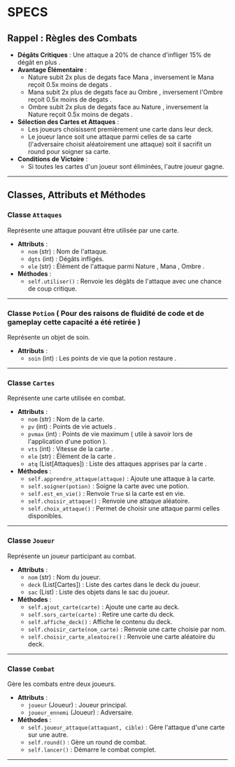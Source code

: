 # SPECS

## Rappel : Règles des Combats
- **Dégâts Critiques** : Une attaque a 20% de chance d'infliger 15% de dégât  en plus .
- **Avantage Élémentaire** :
  - Nature subit 2x plus de degats face Mana , inversement le Mana reçoit 0.5x moins de degats .
  - Mana subit 2x plus de degats face au Ombre , inversement l'Ombre reçoit 0.5x moins de degats .
  - Ombre subit 2x plus de degats face au Nature , inversement la Nature reçoit 0.5x moins de degats .
- **Sélection des Cartes et Attaques** :
  - Les joueurs choisissent premièrement une carte dans leur deck.
  - Le joueur lance soit une attaque parmi celles de sa carte (l'adversaire choisit aléatoirement une attaque) soit il sacrifit un round pour soigner sa carte.
- **Conditions de Victoire** :
  - Si toutes les cartes d'un joueur sont éliminées, l'autre joueur gagne.

---

## Classes, Attributs et Méthodes

### Classe `Attaques`
Représente une attaque pouvant être utilisée par une carte.
- **Attributs** :
  - `nom` (str) : Nom de l'attaque.
  - `dgts` (int) : Dégâts infligés.
  - `ele` (str) : Élément de l'attaque parmi Nature , Mana , Ombre .
- **Méthodes** :
  - `self.utiliser()` : Renvoie les dégâts de l'attaque avec une chance de coup critique.

---

### Classe `Potion` ( Pour des raisons de fluidité de code et de gameplay cette capacité a été retirée )
Représente un objet de soin.
- **Attributs** :
  - `soin` (int) : Les points de vie que la potion restaure .

---

### Classe `Cartes`
Représente une carte utilisée en combat.
- **Attributs** :
  - `nom` (str) : Nom de la carte.
  - `pv` (int) : Points de vie actuels .
  - `pvmax` (int) : Points de vie maximum ( utile à savoir lors de l'application d'une potion ).
  - `vts` (int) : Vitesse de la carte .
  - `ele` (str) : Élément de la carte .
  - `atq` (List[Attaques]) : Liste des attaques apprises par la carte .
- **Méthodes** :
  - `self.apprendre_attaque(attaque)` : Ajoute une attaque à la carte.
  - `self.soigner(potion)` : Soigne la carte avec une potion.
  - `self.est_en_vie()` : Renvoie `True` si la carte est en vie.
  - `self.choisir_attaque()` : Renvoie une attaque aléatoire.
  - `self.choix_attaque()` : Permet de choisir une attaque parmi celles disponibles.

---

### Classe `Joueur`
Représente un joueur participant au combat.
- **Attributs** :
  - `nom` (str) : Nom du joueur.
  - `deck` (List[Cartes]) : Liste des cartes dans le deck du joueur.
  - `sac` (List) : Liste des objets dans le sac du joueur.
- **Méthodes** :
  - `self.ajout_carte(carte)` : Ajoute une carte au deck.
  - `self.sors_carte(carte)` : Retire une carte du deck.
  - `self.affiche_deck()` : Affiche le contenu du deck.
  - `self.choisir_carte(nom_carte)` : Renvoie une carte choisie par nom.
  - `self.choisir_carte_aleatoire()` : Renvoie une carte aléatoire du deck.

---

### Classe `Combat`
Gère les combats entre deux joueurs.
- **Attributs** :
  - `joueur` (Joueur) : Joueur principal.
  - `joueur_ennemi` (Joueur) : Adversaire.
- **Méthodes** :
  - `self.joueur_attaque(attaquant, cible)` : Gère l'attaque d'une carte sur une autre.
  - `self.round()` : Gère un round de combat.
  - `self.lancer()` : Démarre le combat complet.

---
